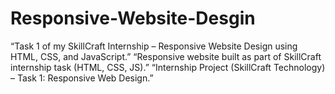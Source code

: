 # Responsive-Website-Desgin
“Task 1 of my SkillCraft Internship – Responsive Website Design using HTML, CSS, and JavaScript.”  “Responsive website built as part of SkillCraft internship task (HTML, CSS, JS).”  “Internship Project (SkillCraft Technology) – Task 1: Responsive Web Design.”
